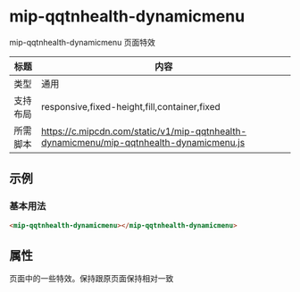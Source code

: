 # mip-qqtnhealth-dynamicmenu

mip-qqtnhealth-dynamicmenu 页面特效

标题|内容
----|----
类型|通用
支持布局|responsive,fixed-height,fill,container,fixed
所需脚本|https://c.mipcdn.com/static/v1/mip-qqtnhealth-dynamicmenu/mip-qqtnhealth-dynamicmenu.js

## 示例

### 基本用法
```html
<mip-qqtnhealth-dynamicmenu></mip-qqtnhealth-dynamicmenu>
```

## 属性
页面中的一些特效。保持跟原页面保持相对一致

